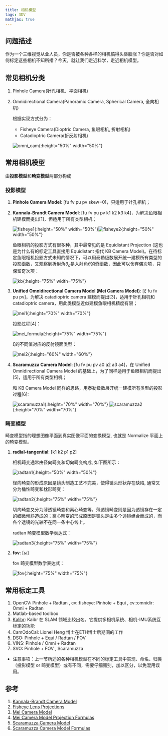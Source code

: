 ```yaml
---
title: 相机模型
tags: 3DV
mathjax: true
---
```


## 问题描述
作为一个三维视觉从业人员，你是否被各种各样的相机搞得头昏脑涨？你是否对如何标定这些相机不知所措？今天，就让我们走近科学，走近相机模型。
<!--more-->

## 常见相机分类
1. Pinhole Camera(针孔相机、平面相机)

2. Omnidirectional Camera(Panoramic Camera, Spherical Camera, 全向相机)

    根据实现方式分为：
    * Fisheye Camera(Dioptric Camera, 鱼眼相机, 折射相机)
    * Catadioptric Camera(折反射相机)

    ![omni_cam](/assets/images/omni_cam.jpg){:height="50%" width="50%"}

## 常用相机模型
由**投影模型**和**畸变模型**两部分构成
### 投影模型
1. **Pinhole Camera Model**: [fu fv pu pv skew=0]，只适用于针孔相机；

2. **Kannala-Brandt Camera Model**: [fu fv pu pv k1 k2 k3 k4]，为解决鱼眼相机建模而提出[1]，但适用于所有类型相机；

    ![fisheye1](/assets/images/fisheye1.png){:height="50%" width="50%"}![fisheye2](/assets/images/fisheye2.png){:height="50%" width="50%"}

    鱼眼相机的投影方式有很多种，其中最常见的是 Equidistant Projection (这也是为什么有的标定工具直接用 Equidistant 指代 KB Camera Model)。在待标定鱼眼相机投影方式未知的情况下，可以用泰勒级数展开统一建模所有类型的投影函数，又观察到折射角$\theta_d$是入射角$\theta$的奇函数，因此可以舍弃偶次项，只保留奇次项：

    ![kb](/assets/images/kb.png){:height="75%" width="75%"}

3. **Unified Omnidirectional Camera Model (Mei Camera Model)**: [$\xi$ fu fv pu pv]，为解决 catadioptric camera 建模而提出[3]，适用于针孔相机和 catadioptric camera，用此类模型近似建模鱼眼相机精度有限；

    ![mei1](/assets/images/mei1.png){:height="70%" width="70%"}

    投影过程[4]：

    ![mei_formula](/assets/images/mei_formula.png){:height="75%" width="75%"}

    $\xi$的不同值对应的反射镜面类型：

    ![mei2](/assets/images/mei2.png){:height="60%" width="60%"}

4. **Scaramuzza Camera Model**: [fu fv pu pv a0 a2 a3 a4]，在 Unified Omnidirectional Camera Model 的基础上，为了同样适用于鱼眼相机而提出[5]，适用于所有类型相机；

    和 KB Camera Model 同样的思路，用泰勒级数展开统一建模所有类型的投影过程[6]:

    ![scaramuzza1](/assets/images/scaramuzza1.png){:height="70%" width="70%"}
    ![scaramuzza2](/assets/images/scaramuzza2.png){:height="70%" width="70%"}

### 畸变模型
畸变模型指的理想图像平面到真实图像平面的变换模型, 也就是 Normalize 平面上的畸变模型。
1. **radial-tangential**: [k1 k2 p1 p2]

    相机畸变通常由径向畸变和切向畸变构成, 如下图所示：

    ![radtan1](/assets/images/radtan1.png){:height="50%" width="50%"}

    径向畸变的形成原因是镜头制造工艺不完美，使得镜头形状存在缺陷, 通常又分为桶性畸变和枕形畸变：

    ![radtan2](/assets/images/radtan2.jpeg){:height="75%" width="75%"}

    切向畸变又分为薄透镜畸变和离心畸变等，薄透镜畸变则是因为透镜存在一定的细微倾斜造成的；离心畸变的形成原因是镜头是由多个透镜组合而成的，而各个透镜的光轴不在同一条中心线上。

    radtan 畸变模型数学表达式：

    ![radtan3](/assets/images/radtan3.png){:height="75%" width="75%"}

2. **fov**: [$\omega$]

    fov 畸变模型数学表达式：

    ![fov](/assets/images/fov.png){:height="75%" width="75%"}

## 常用标定工具
1. OpenCV: Pinhole + Radtan , cv::fisheye: Pinhole + Equi , cv::omnidir: Omni + Radtan
2. Matlab-based toolbox
3. [Kalibr](https://github.com/ethz-asl/kalibr/wiki/supported-models): Kaibr 在 SLAM 领域比较出名，它提供多相机系统、相机-IMU系统互标定的功能
4. CamOdoCal: Lionel Heng 博士在ETH博士后期间的工作
5. DSO: Pinhole + Equi / Radtan / FOV
6. VINS: Pinhole / Omni + Radtan
7. SVO: Pinhole + FOV , Scaramuzza

* 注意事项：上一节所述的各种相机模型在不同的标定工具中实现、命名、归类（投影模型 or 畸变模型）或有不同，需要仔细甄别，加以区分，以免混用误用。

## 参考
1. [Kannala-Brandt Camera Model](https://ieeexplore.ieee.org/stamp/stamp.jsp?tp=&arnumber=1642666)
2. [Fisheye Lens Projections](http://michel.thoby.free.fr/Fisheye_history_short/Projections/Models_of_classical_projections.html)
3. [Mei Camera Model](https://www.robots.ox.ac.uk/~cmei/articles/single_viewpoint_calib_mei_07.pdf)
4. [Mei Camera Model Projection Formulas](https://blog.csdn.net/OKasy/article/details/90665534)
5. [Scaramuzza Camera Model](https://hal.inria.fr/file/index/docid/359941/filename/Scaramuzza_IROS06.pdf)
6. [Scaramuzza Camera Model Formulas](https://rpg.ifi.uzh.ch/docs/omnidirectional_camera.pdf)
